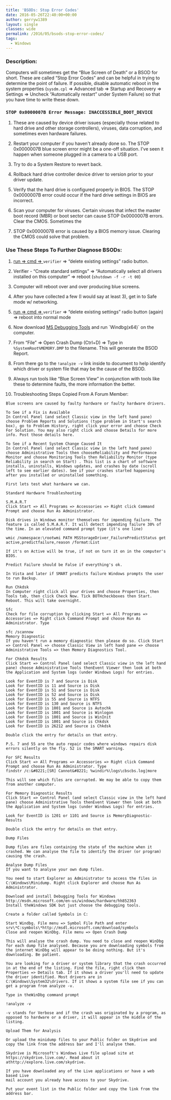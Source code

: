 ```yaml
---
title: 'BSODs: Stop Error Codes'
date: 2016-05-26T22:40:00+00:00
author: gerryw1389
layout: single
classes: wide
permalink: /2016/05/bsods-stop-error-codes/
tags:
  - Windows
---
```

<!--more-->

### Description:

Computers will sometimes get the &#8220;Blue Screen of Death&#8221; or a BSOD for short. These are called &#8220;Stop Error Codes&#8221; and can be helpful in trying to determine the point of failure. If possible, disable automatic reboot in the system properties (`sysdm.cpl` => Advanced tab => Startup and Recovery => Settings => Uncheck &#8220;Automatically restart&#8221; under System Failure) so that you have time to write these down.

### `STOP 0x0000007B Error Message: INACCESSIBLE_BOOT_DEVICE`

1. These are caused by device driver issues (especially those related to hard drive and other storage controllers), viruses, data corruption, and sometimes even hardware failures.

2. Restart your computer if you haven't already done so. The STOP 0x0000007B blue screen error might be a one-off situation. I've seen it happen when someone plugged in a camera to a USB port.

3. Try to do a System Restore to revert back.

4. Rollback hard drive controller device driver to version prior to your driver update.

5. Verify that the hard drive is configured properly in BIOS. The STOP 0x0000007B error could occur if the hard drive settings in BIOS are incorrect.

6. Scan your computer for viruses. Certain viruses that infect the master boot record (MBR) or boot sector can cause STOP 0x0000007B errors. Clear the CMOS. Sometimes the

7. STOP 0x0000007B error is caused by a BIOS memory issue. Clearing the CMOS could solve that problem.

### Use These Steps To Further Diagnose BSODs:

1. [run => cmd => ](https://automationadmin.com/2016/05/command-prompt-overview/) `verifier` => &#8220;delete existing settings&#8221; radio button.

2. Verifier - &#8220;Create standard settings&#8221; => &#8220;Automatically select all drivers installed on this computer&#8221; => reboot (`shutdown -f -r -t 00`)

3. Computer will reboot over and over producing blue screens.

4. After you have collected a few (I would say at least 3), get in to Safe mode w/ networking.

5. [run => cmd => ](https://automationadmin.com/2016/05/command-prompt-overview/) `verifier` => &#8220;delete existing settings&#8221; radio button (again) => reboot into normal mode

6. Now download [MS Debugging Tools](http://msdn.microsoft.com/en-us/library/windows/hardware/ff551063(v=vs.85).aspx) and run `Windbg(x64)` on the computer.

7. From &#8220;File&#8221; => Open Crash Dump (Ctrl+D) => Type in `%SystemRoot%MEMORY.DMP` to the filename. This will generate the BSOD Report.

8. From there go to the `!analyze -v` link inside to document to help identify which driver or system file that may be the cause of the BSOD.

9. Always run tools like &#8220;Blue Screen View&#8221; in conjunction with tools like these to determine faults, the more information the better.

10. Troubleshooting Steps Copied From A Forum Member:

   ```escape
   Blue screens are caused by faulty hardware or faulty hardware drivers.

   To See if a Fix is Available  
   In Control Panel (and select Classic view in the left hand pane) choose Problem Reports and Solutions (type problem in Start's search box), go to Problem History, right click your error and choose Check For Solution. You may also right click and choose Details for more info. Post those details here.

   To See if a Recent System Change Caused It  
   In Control Panel (and select Classic view in the left hand pane) choose Administrative Tools then chooseReliability and Performance Monitor and choose Monitoring Tools then Reliability Monitor (type Reliability in search on Start) . This list is a chart of software installs, uninstalls, Windows updates, and crashes by date (scroll left to see earlier dates). See if your crashes started happening after you installed or uninstalled something.

   First lets test what hardware we can.

   Standard Hardware Troubleshooting

   S.M.A.R.T  
   Click Start => All Programs => Accessories => Right click Command Prompt and choose Run As Administrator.

   Disk drives in Windows monitor themselves for impending failure. The feature is called S.M.A.R.T. It will detect impending failure 30% of the time. In an elevated command prompt type (it's one line)

   wmic /namespace:\rootwmi PATH MSStorageDriver_FailurePredictStatus get active,predictfailure,reason /format:List

   If it's on Active will be true, if not on turn it on in the computer's BIOS.

   Predict Failure should be False if everything's ok.

   In Vista and later if SMART predicts failure Windows prompts the user to run Backup.

   Run Chkdsk  
   In Computer right click all your drives and choose Properties, then Tools tab, then click Check Now. Tick BOTHcheckboxes then Start. Reboot. This will take overnight.

   Sfc  
   Check for file corruption by clicking Start => All Programs => Accessories => Right click Command Prompt and choose Run As Administrator. Type

   sfc /scannow  
   Memory Diagnostic  
   If you haven't run a memory diagnostic then please do so. Click Start => Control Panel => choose Classic View in left hand pane => choose Administrative Tools => then Memory Diagnostics Tool.

   For Chkdsk Results  
   Click Start => Control Panel (and select Classic view in the left hand pane) choose Administrative Tools thenEvent Viewer then look at both the Application and System logs (under Windows Logs) for entries.

   Look for EventID is 7 and Source is Disk  
   Look for EventID is 11 and Source is Disk  
   Look for EventID is 51 and Source is Disk  
   Look for EventID is 52 and Source is Disk  
   Look for EventID is 55 and Source is NTFS  
   Look for EventID is 130 and Source is NTFS  
   Look for EventID is 1001 and Source is Autochk  
   Look for EventID is 1001 and Source is Winlogon  
   Look for EventID is 1001 and Source is WinInit  
   Look for EventID is 1001 and Source is Chkdsk  
   Look for EventID is 26212 and Source is Chkdsk

   Double click the entry for details on that entry.

   P.S. 7 and 55 are the auto repair codes where windows repairs disk errors silently on the fly. 52 is the SMART warning.

   For SFC Results  
   Click Start => All Programs => Accessories => Right click Command Prompt and choose Run As Administrator. Type  
   findstr /c:&#8221;[SR] Cannot&#8221; %windir%\logs\cbscbs.log|more

   This will see which files are corrupted. We may be able to copy them from another computer.

   For Memory Diagnostic Results  
   Click Start => Control Panel (and select Classic view in the left hand pane) choose Administrative Tools thenEvent Viewer then look at both the Application and System logs (under Windows Logs) for entries.

   Look for EventID is 1201 or 1101 and Source is MemoryDiagnostic-Results

   Double click the entry for details on that entry.

   Dump Files

   Dump files are files containing the state of the machine when it crashed. We can analyse the file to identify the driver (or program) causing the crash.

   Analyse Dump Files  
   If you want to analyse your own dump files.

   You need to start Explorer as Administrator to access the files in C:\Windows\Minidump. Right click Explorer and choose Run As Administrator.

   Download and install Debugging Tools for Windows  
   http://msdn.microsoft.com/en-us/windows/hardware/hh852363  
   Install theWindows SDK but just choose the debugging tools.

   Create a folder called Symbols in C:

   Start Windbg. File menu => Symbol File Path and enter  
   srv\*C:symbols\*http://msdl.microsoft.com/download/symbols  
   Close and reopen WinDbg. File menu => Open Crash Dump

   This will analyse the crash dump. You need to close and reopen WinDbg for each dump file analysed. Because you are downloading symbols from the internet WinDbg will appear to be doing nothing. But it's downloading. Be patient.

   You are looking for a driver or system library that the crash occurred in at the end of the listing. Find the file, right click then Properties => Details tab. If it shows a driver you'll need to update the driver identified. Most drivers are in C:\Windows\System32\drivers. If it shows a system file see if you can get a program from analyze -v.

   Type in theWinDbg command prompt

   !analyze -v

   -v stands for Verbose and if the crash was originated by a program, as opposed to hardware or a driver, it will appear in the middle of the listing.

   Upload Them for Analysis

   Or upload the minidump files to your Public folder on Skydrive and copy the link from the address bar and I'll analyse them.

   Skydrive is Microsoft's Windows Live file upload site at https://skydrive.live.com/. Read about it athttp://explore.live.com/skydrive.

   If you have downloaded any of the Live applications or have a web based Live  
   mail account you already have access to your Skydrive.

   Put your event list in the Public folder and copy the link from the address bar.

   ```



